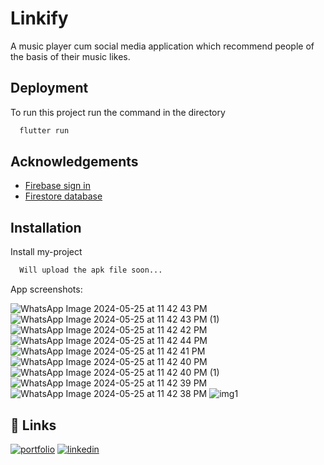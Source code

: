 # Linkify
A music player cum social media application which recommend people of the basis of their music likes.

## Deployment

To run this project run the command in the directory

```bash
  flutter run
```

## Acknowledgements

 - [Firebase sign in](https://firebase.google.com/docs/auth/flutter/email-link-auth)
 - [Firestore database](https://console.firebase.google.com/u/0/project/wechat-e9ad3/firestore/data/~2Fchats~2F1689515343724)

## Installation

Install my-project

```bash
  Will upload the apk file soon...
```

App screenshots:

![WhatsApp Image 2024-05-25 at 11 42 43 PM](https://github.com/Prakash251299/Linkify/assets/88026044/b7e49789-ac71-4ff8-a4ef-d8b1fd7ac1d5)
![WhatsApp Image 2024-05-25 at 11 42 43 PM (1)](https://github.com/Prakash251299/Linkify/assets/88026044/00b6eb19-1d9e-4681-94d8-01d0dbb86217)
![WhatsApp Image 2024-05-25 at 11 42 42 PM](https://github.com/Prakash251299/Linkify/assets/88026044/2e49fcb3-6056-4c60-a32c-5055f21171d8)
![WhatsApp Image 2024-05-25 at 11 42 44 PM](https://github.com/Prakash251299/Linkify/assets/88026044/00bce1d5-0d25-4ad9-bfb3-50a12f4a3e90)
![WhatsApp Image 2024-05-25 at 11 42 41 PM](https://github.com/Prakash251299/Linkify/assets/88026044/8e6cff19-74a6-440e-9672-8af428927438)
![WhatsApp Image 2024-05-25 at 11 42 40 PM](https://github.com/Prakash251299/Linkify/assets/88026044/8bd82320-ea9a-4b67-ac80-93c69a51fdd5)
![WhatsApp Image 2024-05-25 at 11 42 40 PM (1)](https://github.com/Prakash251299/Linkify/assets/88026044/f85a0602-5dd0-4a74-b14c-16ec9820cb45)
![WhatsApp Image 2024-05-25 at 11 42 39 PM](https://github.com/Prakash251299/Linkify/assets/88026044/d49f45e7-b65e-4e9f-9426-55ff9a34278e)
![WhatsApp Image 2024-05-25 at 11 42 38 PM](https://github.com/Prakash251299/Linkify/assets/88026044/d016b71e-9bd9-475e-ae34-3bfe16e4930c)
![img1](https://github.com/Prakash251299/Linkify/assets/88026044/42810005-4594-475e-920e-4d57a83b6c5a)


## 🔗 Links
[![portfolio](https://img.shields.io/badge/my_portfolio-000?style=for-the-badge&logo=ko-fi&logoColor=white)](https://github.com/Prakash251299)
[![linkedin](https://img.shields.io/badge/linkedin-0A66C2?style=for-the-badge&logo=linkedin&logoColor=white)](linkedin.com/in/prakash-pratap-singh-3238101bb)
